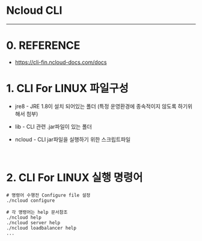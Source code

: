 # Ncloud CLI

---

# 0. REFERENCE
- https://cli-fin.ncloud-docs.com/docs
# 1. CLI For LINUX 파일구성
- jre8 - JRE 1.8이 설치 되어있는 폴더 (특정 운영환경에 종속적이지 않도록 하기위해서 첨부)

- lib - CLI 관련 .jar파일이 있는 폴더

- ncloud - CLI jar파일을 실행하기 위한 스크립트파일

  ​

#  2. CLI For LINUX 실행 명령어
```shell
# 명령어 수행전 Configure file 설정
./ncloud configure

# 각 명령어는 help 문서참조
./ncloud help
./ncloud server help
./ncloud loadbalancer help
...
```

